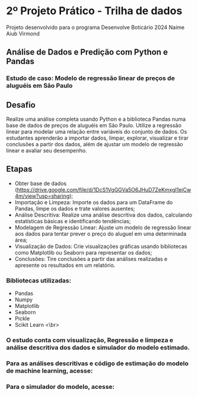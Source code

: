 # 2º Projeto Prático - Trilha de dados
Projeto desenvolvido para o programa Desenvolve Boticário 2024
Naíme Aiub Virmond

## Análise de Dados e Predição com Python e Pandas
### Estudo de caso: Modelo de regressão linear de preços de aluguéis em São Paulo

## Desafio
Realize uma análise completa usando Python e a biblioteca Pandas numa base de dados de preços de aluguéis em São Paulo. Utilize a regressão linear para modelar uma relação entre variáveis do conjunto de dados. Os estudantes aprenderão a importar dados, limpar, explorar, visualizar e tirar conclusões a partir dos dados, além de ajustar um modelo de regressão linear e avaliar seu desempenho.

## Etapas
- Obter base de dados (https://drive.google.com/file/d/1DcS1VgGGVa5O6JHuD7ZeKmxgI1ejCw4m/view?usp=sharing);
- Importação e Limpeza: Importe os dados para um DataFrame do Pandas, limpe os dados e trate valores ausentes;
- Análise Descritiva: Realize uma análise descritiva dos dados, calculando estatísticas básicas e identificando tendências;
- Modelagem de Regressão Linear: Ajuste um modelo de regressão linear aos dados para tentar prever o preço do aluguel em uma determinada área;
- Visualização de Dados: Crie visualizações gráficas usando bibliotecas como Matplotlib ou Seaborn para representar os dados;
- Conclusões: Tire conclusões a partir das análises realizadas e apresente os resultados em um relatório.

### Bibliotecas utilizadas: </br>
- Pandas
- Numpy
- Matplotlib
- Seaborn
- Pickle
- Scikit Learn
<\br>

### O estudo conta com visualização, Regressão e limpeza e análise descritiva dos dados e simulador do modelo estimado.

### Para as análises descritivas e código de estimação do modelo de machine learning, acesse:

### Para o simulador do modelo, acesse: 